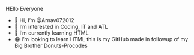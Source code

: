 HEllo Everyone
- 👋 Hi, I’m @Arnav072012
- 👀 I’m interested in Coding, IT and ATL
- 🌱 I’m currently learning HTML
- 😀 I’m looking to learn HTML this is my GitHub made in followup of my Big Brother  Donuts-Procodes
